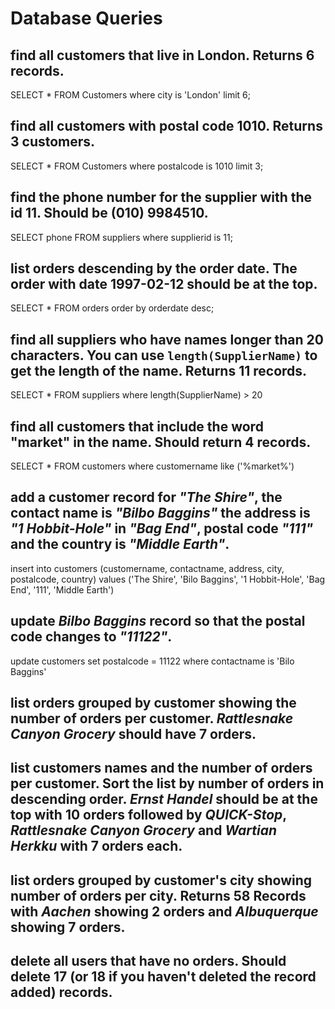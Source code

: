 # Database Queries

## find all customers that live in London. Returns 6 records.
SELECT * FROM Customers where city is 'London' limit 6;


## find all customers with postal code 1010. Returns 3 customers.
SELECT * FROM Customers where postalcode is 1010 limit 3;


## find the phone number for the supplier with the id 11. Should be (010) 9984510.
SELECT phone FROM suppliers where supplierid is 11;


## list orders descending by the order date. The order with date 1997-02-12 should be at the top.
SELECT * FROM orders order by orderdate desc;


## find all suppliers who have names longer than 20 characters. You can use `length(SupplierName)` to get the length of the name. Returns 11 records.
SELECT * FROM suppliers where length(SupplierName) > 20


## find all customers that include the word "market" in the name. Should return 4 records.
SELECT * FROM customers where customername like ('%market%')


## add a customer record for _"The Shire"_, the contact name is _"Bilbo Baggins"_ the address is _"1 Hobbit-Hole"_ in _"Bag End"_, postal code _"111"_ and the country is _"Middle Earth"_.
insert into customers (customername, contactname, address, city, postalcode, country) values ('The Shire', 'Bilo Baggins', '1 Hobbit-Hole', 'Bag End', '111', 'Middle Earth')

## update _Bilbo Baggins_ record so that the postal code changes to _"11122"_.
update customers set postalcode = 11122 where contactname is 'Bilo Baggins' 



## list orders grouped by customer showing the number of orders per customer. _Rattlesnake Canyon Grocery_ should have 7 orders.

## list customers names and the number of orders per customer. Sort the list by number of orders in descending order. _Ernst Handel_ should be at the top with 10 orders followed by _QUICK-Stop_, _Rattlesnake Canyon Grocery_ and _Wartian Herkku_ with 7 orders each.

## list orders grouped by customer's city showing number of orders per city. Returns 58 Records with _Aachen_ showing 2 orders and _Albuquerque_ showing 7 orders.

## delete all users that have no orders. Should delete 17 (or 18 if you haven't deleted the record added) records.
